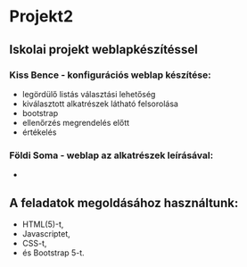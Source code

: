# Projekt2
## Iskolai projekt weblapkészítéssel
### Kiss Bence - konfigurációs weblap készítése:
- legördülő listás választási lehetőség
- kiválasztott alkatrészek látható felsorolása
- bootstrap
- ellenőrzés megrendelés előtt
- értékelés 

### Földi Soma - weblap az alkatrészek leírásával: 
- 

## A feladatok megoldásához használtunk:
- HTML(5)-t, 
- Javascriptet,
- CSS-t,
- és Bootstrap 5-t.

